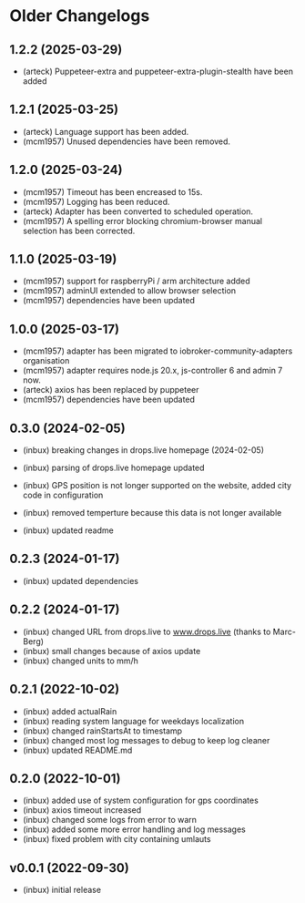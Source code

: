 # Older Changelogs
## 1.2.2 (2025-03-29)
- (arteck) Puppeteer-extra and puppeteer-extra-plugin-stealth have been added

## 1.2.1 (2025-03-25)
- (arteck) Language support has been added.
- (mcm1957) Unused dependencies have been removed.

## 1.2.0 (2025-03-24)
- (mcm1957) Timeout has been encreased to 15s.
- (mcm1957) Logging has been reduced.
- (arteck) Adapter has been converted to scheduled operation. 
- (mcm1957) A spelling error blocking chromium-browser manual selection has been corrected.

## 1.1.0 (2025-03-19)
- (mcm1957) support for raspberryPi / arm architecture added
- (mcm1957) adminUI extended to allow browser selection
- (mcm1957) dependencies have been updated

## 1.0.0 (2025-03-17)
- (mcm1957) adapter has been migrated to iobroker-community-adapters organisation
- (mcm1957) adapter requires node.js 20.x, js-controller 6 and admin 7 now.
- (arteck) axios has been replaced by puppeteer
- (mcm1957) dependencies have been updated

## 0.3.0 (2024-02-05)

- (inbux) breaking changes in drops.live homepage (2024-02-05)

- (inbux) parsing of drops.live homepage updated
- (inbux) GPS position is not longer supported on the website, added city code in configuration
- (inbux) removed temperture because this data is not longer available
- (inbux) updated readme

## 0.2.3 (2024-01-17)
- (inbux) updated dependencies

## 0.2.2 (2024-01-17)
- (inbux) changed URL from drops.live to www.drops.live (thanks to Marc-Berg)
- (inbux) small changes because of axios update
- (inbux) changed units to mm/h

## 0.2.1 (2022-10-02)
- (inbux) added actualRain
- (inbux) reading system language for weekdays localization
- (inbux) changed rainStartsAt to timestamp
- (inbux) changed most log messages to debug to keep log cleaner
- (inbux) updated README.md

## 0.2.0 (2022-10-01)
- (inbux) added use of system configuration for gps coordinates
- (inbux) axios timeout increased
- (inbux) changed some logs from error to warn
- (inbux) added some more error handling and log messages
- (inbux) fixed problem with city containing umlauts

## v0.0.1 (2022-09-30)
- (inbux) initial release